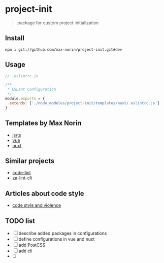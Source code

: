 # project-init

> package for custom project initialization

## Install
```
npm i git://github.com/max-norin/project-init.git#dev
```

## Usage
```javascript
// .eslintrc.js

/**
 * ESLint Configuration
 */
module.exports = {
  extends: ['./node_modules/project-init/templates/nuxt/.eslintrc.js']
}
```

## Templates by Max Norin
- [js/ts](./templates/ts)
- [vue](./templates/vue)
- [nuxt](./templates/nuxt)

## Similar projects
- [code-lint](https://github.com/fantasticit/code-lint)
- [za-lint-cli](https://github.com/RihuaChen/za-lint-cli)

## Articles about code style
- [code style and violence](https://silentimp.github.io/codeStyleAndViolence)

## TODO list
- [ ] describe added packages in configurations
- [ ] define configurations in vue and nuxt
- [ ] add PostCSS
- [ ] add cli
- [ ]
